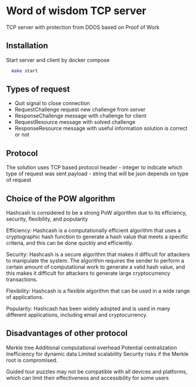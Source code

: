
# Word of wisdom TCP server

TCP server with protection from DDOS based on Proof of Work


## Installation

Start server and client by docker compose

```bash
  make start
```
    
## Types of request

- Quit signal to close connection
- RequestChallenge request new challenge from server
- ResponseChallenge message with challenge for client
- RequestResource message with solved challenge
- ResponseResource message with useful information solution is correct or not


## Protocol

The solution uses TCP based protocol
header - integer to indicate which type of request was sent
payload - string that will be json depends on type of request

## Choice of the POW algorithm

Hashcash is considered to be a strong PoW algorithm due to its efficiency, security, flexibility, and popularity

Efficiency: Hashcash is a computationally efficient algorithm that uses a cryptographic hash function to generate a hash value that meets a specific criteria, and this can be done quickly and efficiently.

Security: Hashcash is a secure algorithm that makes it difficult for attackers to manipulate the system.
The algorithm requires the sender to perform a certain amount of computational work to generate a valid hash value, 
and this makes it difficult for attackers to generate large  cryptocurrency transactions.

Flexibility: Hashcash is a flexible algorithm that can be used in a wide range of applications.

Popularity: Hashcash has been widely adopted and is used in many different applications, including email and cryptocurrency.

## Disadvantages of other protocol
Merkle tree
Additional computational overhead
Potential centralization
Inefficiency for dynamic data
Limited scalability
Security risks if the Merkle root is compromised.

Guided tour puzzles may not be compatible with all devices and platforms, which can limit their effectiveness and accessibility for some users
